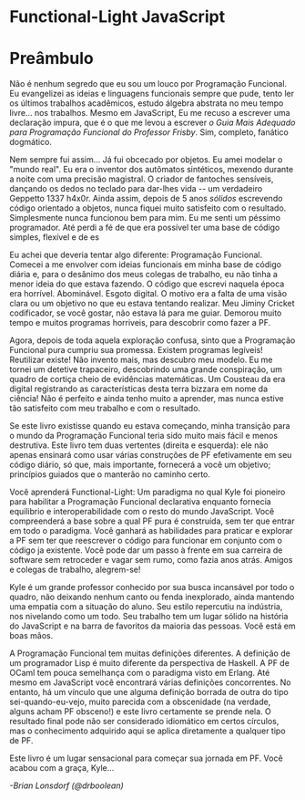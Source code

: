 # Functional-Light JavaScript
# Preâmbulo

Não é nenhum segredo que eu sou um louco por Programação Funcional. Eu evangelizei as ideias e linguagens funcionais sempre que pude, tento ler os últimos trabalhos acadêmicos, estudo álgebra abstrata no meu tempo livre... nos trabalhos. Mesmo em JavaScript, Eu me recuso a escrever uma declaração impura, que é o que me levou a escrever *o Guia Mais Adequado para Programação Funcional do Professor Frisby*. Sim, completo, fanático dogmático.

Nem sempre fui assim... Já fui obcecado por objetos. Eu amei modelar o "mundo real". Eu era o inventor dos autômatos sintéticos, mexendo durante a noite com uma precisão magistral. O criador de fantoches sensíveis, dançando os dedos no teclado para dar-lhes vida -- um verdadeiro Geppetto 1337 h4x0r. Ainda assim, depois de 5 anos *sólidos* escrevendo código orientado a objetos, nunca fiquei muito satisfeito com o resultado. Simplesmente nunca funcionou bem para mim. Eu me senti um péssimo programador. Até perdi a fé de que era possível ter uma base de código simples, flexível e de es

Eu achei que deveria tentar algo diferente: Programação Funcional. Comecei a me envolver com ideias funcionais em minha base de código diária e, para o desânimo dos meus colegas de trabalho, eu não tinha a menor ideia do que estava fazendo. O código que escrevi naquela época era horrível. Abominável. Esgoto digital. O motivo era a falta de uma visão clara ou um objetivo no que eu estava tentando realizar. Meu Jiminy Cricket codificador, se você gostar, não estava lá para me guiar. Demorou muito tempo e muitos programas horriveis, para descobrir como fazer a PF.

Agora, depois de toda aquela exploração confusa, sinto que a Programação Funcional pura cumpriu sua promessa. Existem programas legíveis! Reutilizar existe! Não invento mais, mas descubro meu modelo. Eu me tornei um detetive trapaceiro, descobrindo uma grande conspiração, um quadro de cortiça cheio de evidências matemáticas. Um Cousteau da era digital registrando as características desta terra bizzara em nome da ciência! Não é perfeito e ainda tenho muito a aprender, mas nunca estive tão satisfeito com meu trabalho e com o resultado.

Se este livro existisse quando eu estava começando, minha transição para o mundo da Programação Funcional teria sido muito mais fácil e menos destrutiva. Este livro tem duas vertentes (direita e esquerda): ele não apenas ensinará como usar várias construções de PF efetivamente em seu código diário, só que, mais importante, fornecerá a você um objetivo; princípios guiados que o manterão no caminho certo.

Você aprenderá Functional-Light: Um paradigma no qual Kyle foi pioneiro para habilitar a Programação Funcional declarativa enquanto fornecia equilibrio e interoperabilidade com o resto do mundo JavaScript. Você compreenderá a base sobre a qual PF pura é construída, sem ter que entrar em todo o paradigma. Você ganhará as habilidades para praticar e explorar a PF sem ter que reescrever o código para funcionar em conjunto com o código ja existente. Você pode dar um passo à frente em sua carreira de software sem retroceder e vagar sem rumo, como fazia anos atrás. Amigos e colegas de trabalho, alegrem-se!

Kyle é um grande professor conhecido por sua busca incansável por todo o quadro, não deixando nenhum canto ou fenda inexplorado, ainda mantendo uma empatia com a situação do aluno. Seu estilo repercutiu na indústria, nos nivelando como um todo. Seu trabalho tem um lugar sólido na história do JavaScript e na barra de favoritos da maioria das pessoas. Você está em boas mãos.

A Programação Funcional tem muitas definições diferentes. A definição de um programador Lisp é muito diferente da perspectiva de Haskell. A PF de OCaml tem pouca semelhança com o paradigma visto em Erlang. Até mesmo em JavaScript você encontrará várias definições concorrentes. No entanto, há um vínculo que une alguma definição borrada de outra do tipo sei-quando-eu-vejo, muito parecida com a obscenidade (na verdade, alguns acham PF obsceno!) e este livro certamente se prende nela. O resultado final pode não ser considerado idiomático em certos círculos, mas o conhecimento adquirido aqui se aplica diretamente a qualquer tipo de PF.

Este livro é um lugar sensacional para começar sua jornada em PF. Você acabou com a graça, Kyle...

*-Brian Lonsdorf (@drboolean)*
